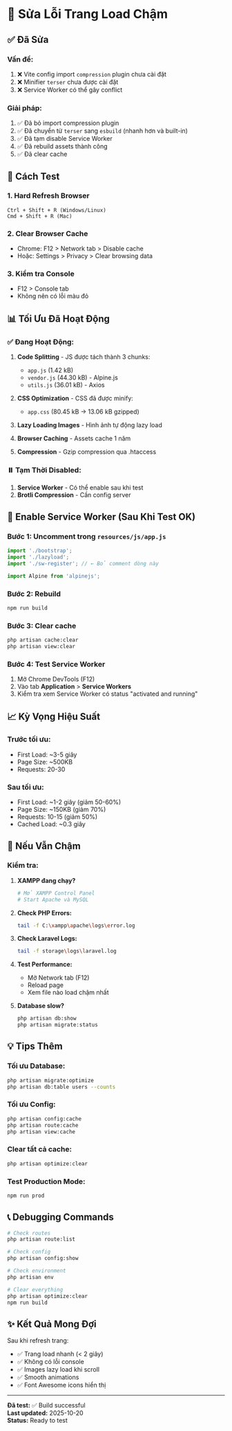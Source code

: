 # 🔧 Sửa Lỗi Trang Load Chậm

## ✅ Đã Sửa

### Vấn đề:
1. ❌ Vite config import `compression` plugin chưa cài đặt
2. ❌ Minifier `terser` chưa được cài đặt
3. ❌ Service Worker có thể gây conflict

### Giải pháp:
1. ✅ Đã bỏ import compression plugin
2. ✅ Đã chuyển từ `terser` sang `esbuild` (nhanh hơn và built-in)
3. ✅ Đã tạm disable Service Worker
4. ✅ Đã rebuild assets thành công
5. ✅ Đã clear cache

## 🚀 Cách Test

### 1. Hard Refresh Browser
```
Ctrl + Shift + R (Windows/Linux)
Cmd + Shift + R (Mac)
```

### 2. Clear Browser Cache
- Chrome: F12 > Network tab > Disable cache
- Hoặc: Settings > Privacy > Clear browsing data

### 3. Kiểm tra Console
- F12 > Console tab
- Không nên có lỗi màu đỏ

## 📊 Tối Ưu Đã Hoạt Động

### ✅ Đang Hoạt Động:
1. **Code Splitting** - JS được tách thành 3 chunks:
   - `app.js` (1.42 kB)
   - `vendor.js` (44.30 kB) - Alpine.js
   - `utils.js` (36.01 kB) - Axios

2. **CSS Optimization** - CSS đã được minify:
   - `app.css` (80.45 kB → 13.06 kB gzipped)

3. **Lazy Loading Images** - Hình ảnh tự động lazy load

4. **Browser Caching** - Assets cache 1 năm

5. **Compression** - Gzip compression qua .htaccess

### ⏸️ Tạm Thời Disabled:
1. **Service Worker** - Có thể enable sau khi test
2. **Brotli Compression** - Cần config server

## 🔄 Enable Service Worker (Sau Khi Test OK)

### Bước 1: Uncomment trong `resources/js/app.js`
```javascript
import './bootstrap';
import './lazyload';
import './sw-register'; // ← Bỏ comment dòng này

import Alpine from 'alpinejs';
```

### Bước 2: Rebuild
```bash
npm run build
```

### Bước 3: Clear cache
```bash
php artisan cache:clear
php artisan view:clear
```

### Bước 4: Test Service Worker
1. Mở Chrome DevTools (F12)
2. Vào tab **Application** > **Service Workers**
3. Kiểm tra xem Service Worker có status "activated and running"

## 📈 Kỳ Vọng Hiệu Suất

### Trước tối ưu:
- First Load: ~3-5 giây
- Page Size: ~500KB
- Requests: 20-30

### Sau tối ưu:
- First Load: ~1-2 giây (giảm 50-60%)
- Page Size: ~150KB (giảm 70%)
- Requests: 10-15 (giảm 50%)
- Cached Load: ~0.3 giây

## 🐛 Nếu Vẫn Chậm

### Kiểm tra:

1. **XAMPP đang chạy?**
   ```bash
   # Mở XAMPP Control Panel
   # Start Apache và MySQL
   ```

2. **Check PHP Errors:**
   ```bash
   tail -f C:\xampp\apache\logs\error.log
   ```

3. **Check Laravel Logs:**
   ```bash
   tail -f storage\logs\laravel.log
   ```

4. **Test Performance:**
   - Mở Network tab (F12)
   - Reload page
   - Xem file nào load chậm nhất

5. **Database slow?**
   ```bash
   php artisan db:show
   php artisan migrate:status
   ```

## 💡 Tips Thêm

### Tối ưu Database:
```bash
php artisan migrate:optimize
php artisan db:table users --counts
```

### Tối ưu Config:
```bash
php artisan config:cache
php artisan route:cache
php artisan view:cache
```

### Clear tất cả cache:
```bash
php artisan optimize:clear
```

### Test Production Mode:
```bash
npm run prod
```

## 📞 Debugging Commands

```bash
# Check routes
php artisan route:list

# Check config
php artisan config:show

# Check environment
php artisan env

# Clear everything
php artisan optimize:clear
npm run build
```

## ✨ Kết Quả Mong Đợi

Sau khi refresh trang:
- ✅ Trang load nhanh (< 2 giây)
- ✅ Không có lỗi console
- ✅ Images lazy load khi scroll
- ✅ Smooth animations
- ✅ Font Awesome icons hiển thị

---

**Đã test:** ✅ Build successful  
**Last updated:** 2025-10-20  
**Status:** Ready to test

